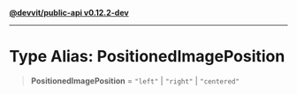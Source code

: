 [**@devvit/public-api v0.12.2-dev**](../../README.md)

---

# Type Alias: PositionedImagePosition

> **PositionedImagePosition** = `"left"` \| `"right"` \| `"centered"`
